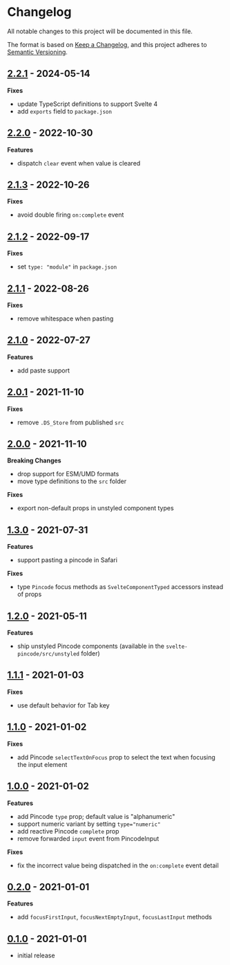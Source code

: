 # Changelog

All notable changes to this project will be documented in this file.

The format is based on [Keep a Changelog](https://keepachangelog.com/en/1.0.0/),
and this project adheres to [Semantic Versioning](https://semver.org/spec/v2.0.0.html).

<!-- ## Unreleased -->

## [2.2.1](https://github.com/metonym/svelte-pincode/releases/tag/v2.2.1) - 2024-05-14

**Fixes**

- update TypeScript definitions to support Svelte 4
- add `exports` field to `package.json`

## [2.2.0](https://github.com/metonym/svelte-pincode/releases/tag/v2.2.0) - 2022-10-30

**Features**

- dispatch `clear` event when value is cleared

## [2.1.3](https://github.com/metonym/svelte-pincode/releases/tag/v2.1.3) - 2022-10-26

**Fixes**

- avoid double firing `on:complete` event

## [2.1.2](https://github.com/metonym/svelte-pincode/releases/tag/v2.1.2) - 2022-09-17

**Fixes**

- set `type: "module"` in `package.json`

## [2.1.1](https://github.com/metonym/svelte-pincode/releases/tag/v2.1.1) - 2022-08-26

**Fixes**

- remove whitespace when pasting

## [2.1.0](https://github.com/metonym/svelte-pincode/releases/tag/v2.1.0) - 2022-07-27

**Features**

- add paste support

## [2.0.1](https://github.com/metonym/svelte-pincode/releases/tag/v2.0.1) - 2021-11-10

**Fixes**

- remove `.DS_Store` from published `src`

## [2.0.0](https://github.com/metonym/svelte-pincode/releases/tag/v2.0.0) - 2021-11-10

**Breaking Changes**

- drop support for ESM/UMD formats
- move type definitions to the `src` folder

**Fixes**

- export non-default props in unstyled component types

## [1.3.0](https://github.com/metonym/svelte-pincode/releases/tag/v1.3.0) - 2021-07-31

**Features**

- support pasting a pincode in Safari

**Fixes**

- type `Pincode` focus methods as `SvelteComponentTyped` accessors instead of props

## [1.2.0](https://github.com/metonym/svelte-pincode/releases/tag/v1.2.0) - 2021-05-11

**Features**

- ship unstyled Pincode components (available in the `svelte-pincode/src/unstyled` folder)

## [1.1.1](https://github.com/metonym/svelte-pincode/releases/tag/v1.1.1) - 2021-01-03

**Fixes**

- use default behavior for Tab key

## [1.1.0](https://github.com/metonym/svelte-pincode/releases/tag/v1.1.0) - 2021-01-02

**Fixes**

- add Pincode `selectTextOnFocus` prop to select the text when focusing the input element

## [1.0.0](https://github.com/metonym/svelte-pincode/releases/tag/v1.0.0) - 2021-01-02

**Features**

- add Pincode `type` prop; default value is "alphanumeric"
- support numeric variant by setting `type="numeric"`
- add reactive Pincode `complete` prop
- remove forwarded `input` event from PincodeInput

**Fixes**

- fix the incorrect value being dispatched in the `on:complete` event detail

## [0.2.0](https://github.com/metonym/svelte-pincode/releases/tag/v0.2.0) - 2021-01-01

**Features**

- add `focusFirstInput`, `focusNextEmptyInput`, `focusLastInput` methods

## [0.1.0](https://github.com/metonym/svelte-pincode/releases/tag/v0.1.0) - 2021-01-01

- initial release
